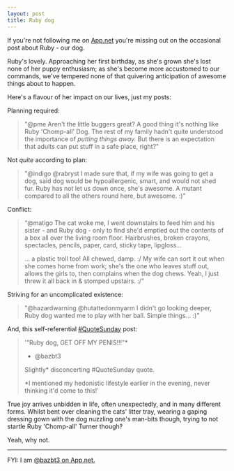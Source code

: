 ```yaml
---
layout: post
title: Ruby dog
---
```


If you're not following me on [App.net](http://app.net) you're missing out on the occasional post about Ruby - our dog.

Ruby's lovely.  Approaching her first birthday, as she's grown she's lost none of her puppy enthusiasm; as she's become more accustomed to our commands, we've tempered none of that quivering anticipation of awesome things about to happen.

Here's a flavour of her impact on our lives, just my posts:

Planning required:

> "@pme Aren't the little buggers great? A good thing it's nothing like Ruby 'Chomp-all' Dog. The rest of my family hadn't quite understood the importance of *putting things away.* But there is an expectation that adults can put stuff in a safe place, right?"

Not *quite* according to plan:

> "@indigo @rabryst I made sure that, if my wife was going to get a dog, said dog would be hypoallergenic, smart, and would not shed fur. Ruby has not let us down once, she's awesome. A mutant compared to all the others round here, but awesome. :)"

Conflict:

> “@matigo The cat woke me, I went downstairs to feed him and his sister - and Ruby dog - only to find she'd emptied out the contents of a box all over the living room floor. Hairbrushes, broken crayons, spectacles, pencils, paper, card, sticky tape, lipgloss…
> 
> … a plastic troll too! All chewed, damp. :/
> My wife can sort it out when she comes home from work; she's the one who leaves stuff out, allows the girls to, then complains when the dog chews.
> Yeah, I just threw it all back in & stomped upstairs. :/"

Striving for an uncomplicated existence:

> "@hazardwarning @hutattedonmyarm I didn't go looking deeper, Ruby dog wanted me to play with her ball. Simple things… :)"

And, this self-referential [\#QuoteSunday](https://alpha.app.net/hashtags/quotesunday) post:

> '"Ruby dog, GET OFF MY PENIS!!!"\*
> - @bazbt3
> 
> Slightly\* disconcerting #QuoteSunday quote.
> 
> \*I mentioned my hedonistic lifestyle earlier in the evening, never thinking it'd come to this!'

True joy arrives unbidden in life, often unexpectedly, and in many different forms.  Whilst bent over cleaning the cats' litter tray, wearing a gaping dressing gown with the dog nuzzling one's man-bits though, trying to not startle Ruby 'Chomp-all' Turner though‽ 

Yeah, why not.

---

FYI: I am [@bazbt3 on App.net.](http://app.net/bazbt3)
